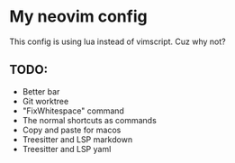 # My neovim config
This config is using lua instead of vimscript. Cuz why not?

## TODO:
* Better bar 
* Git worktree
* "FixWhitespace" command
* The normal shortcuts as commands
* Copy and paste for macos 
* Treesitter and LSP markdown
* Treesitter and LSP yaml

